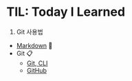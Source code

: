 # TIL: Today I Learned
1. Git 사용법
 * [Markdown](https://github.com/Jeeyoun-S/TIL/blob/master/Markdown.md) :memo:
 * Git :clipboard:
   * [Git, CLI](https://github.com/Jeeyoun-S/TIL/blob/master/Git/CLI.md)
   * [GitHub](https://github.com/Jeeyoun-S/TIL/blob/master/Git/GitHub.md)
